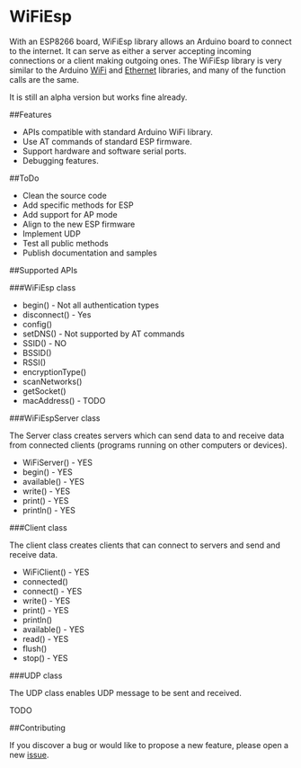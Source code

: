 # WiFiEsp

With an ESP8266 board, WiFiEsp library allows an Arduino board to connect to the internet.
It can serve as either a server accepting incoming connections or a client making outgoing ones.
The WiFiEsp library is very similar to the Arduino [WiFi](http://www.arduino.cc/en/Reference/WiFi) and [Ethernet](http://www.arduino.cc/en/Reference/Ethernet) libraries, and many of the function calls are the same. 

It is still an alpha version but works fine already.


##Features

- APIs compatible with standard Arduino WiFi library.
- Use AT commands of standard ESP firmware.
- Support hardware and software serial ports.
- Debugging features.


##ToDo

- Clean the source code
- Add specific methods for ESP
- Add support for AP mode
- Align to the new ESP firmware
- Implement UDP
- Test all public methods
- Publish documentation and samples


##Supported APIs

###WiFiEsp class

- begin() - Not all authentication types
- disconnect() - Yes
- config()
- setDNS() - Not supported by AT commands
- SSID() - NO
- BSSID()
- RSSI()
- encryptionType()
- scanNetworks()
- getSocket()
- macAddress() - TODO

###WiFiEspServer class

The Server class creates servers which can send data to and receive data from connected clients (programs running on other computers or devices).

- WiFiServer() - YES
- begin() - YES
- available() - YES
- write() - YES
- print() - YES
- println() - YES


###Client class

The client class creates clients that can connect to servers and send and receive data.

- WiFiClient() - YES
- connected()
- connect() - YES
- write() - YES
- print() - YES
- println()
- available() - YES
- read() - YES
- flush()
- stop() - YES


###UDP class

The UDP class enables UDP message to be sent and received.

TODO


##Contributing

If you discover a bug or would like to propose a new feature, please open a new [issue](https://github.com/bportaluri/WiFiEsp/issues).
